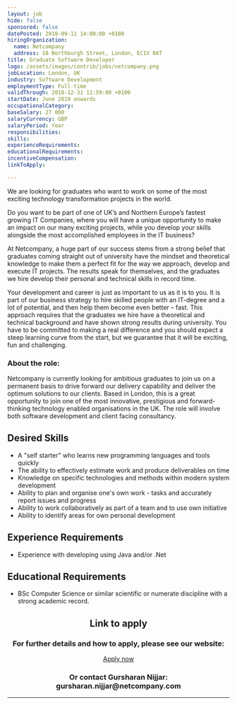 ```yaml
---
layout: job
hide: false
sponsored: false
datePosted: 2018-09-11 14:00:00 +0100
hiringOrganization:
  name: Netcompany
  address: 10 Northburgh Street, London, EC1V 0AT
title: Graduate Software Developer
logo: /assets/images/contrib/jobs/netcompany.png
jobLocation: London, UK
industry: Software Development
employmentType: Full-time
validThrough: 2018-12-31 11:59:00 +0100
startDate: June 2019 onwards
occupationalCategory:
baseSalary: 27 000
salaryCurrency: GBP
salaryPeriod: Year
responsibilities:
skills:
experienceRequirements:
educationalRequirements:
incentiveCompensation:
linkToApply:

---
```


We are looking for graduates who want to work on some of the most exciting technology transformation projects in the world.

Do you want to be part of one of UK’s and Northern Europe’s fastest growing IT Companies, where you will have a unique opportunity to make an impact on our many exciting projects, while you develop your skills alongside the most accomplished employees in the IT business?

At Netcompany, a huge part of our success stems from a strong belief that graduates coming straight out of university have the mindset and theoretical knowledge to make them a perfect fit for the way we approach, develop and execute IT projects. The results speak for themselves, and the graduates we hire develop their personal and technical skills in record time.

Your development and career is just as important to us as it is to you. It is part of our business strategy to hire skilled people with an IT-degree and a lot of potential, and then help them become even better – fast. This approach requires that the graduates we hire have a theoretical and technical background and have shown strong results during university. You have to be committed to making a real difference and you should expect a steep learning curve from the start, but we guarantee that it will be exciting, fun and challenging.

### About the role:
Netcompany is currently looking for ambitious graduates to join us on a permanent basis to drive forward our delivery capability and deliver the optimum solutions to our clients. Based in London, this is a great opportunity to join one of the most innovative, prestigious and forward-thinking technology enabled organisations in the UK. The role will involve both software development and client facing consultancy.

## Desired Skills
- A "self starter" who learns new programming languages and tools quickly
- The ability to effectively estimate work and produce deliverables on time
- Knowledge on specific technologies and methods within modern system development
- Ability to plan and organise one's own work - tasks and accurately report issues and progress
- Ability to work collaboratively as part of a team and to use own initiative
- Ability to identify areas for own personal development

## Experience Requirements
- Experience with developing using Java and/or .Net

## Educational Requirements
- BSc Computer Science or similar scientific or numerate discipline with a strong academic record.


<div class="to-apply" style="text-align: center">
  <h2>Link to apply</h2>
  <h3> For further details and how to apply, please see our website: </h3>
  <a class="btn btn--dark" style="margin: 20px" href="https://www.netcompany.com/en-GB/Components/Job-Positions/2018-86">
      Apply now
  </a>
  <h3>Or contact Gursharan Nijjar: gursharan.nijjar@netcompany.com</h3>
</div>

---
